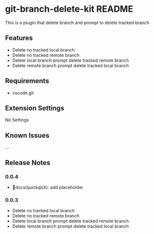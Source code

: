 # git-branch-delete-kit README

This is a plugin that delete branch and prompt to delete tracked branch

## Features

- Delete no tracked local branch
- Delete no tracked remote branch
- Delete local branch prompt delete tracked remote branch
- Delete remote branch prompt delete tracked local branch

## Requirements

- vscode.git

## Extension Settings

No Settings

## Known Issues

...

## Release Notes

### 0.0.4

- 📃docs(quickqick): add placeholder

### 0.0.3

- Delete no tracked local branch
- Delete no tracked remote branch
- Delete local branch prompt delete tracked remote branch
- Delete remote branch prompt delete tracked local branch
